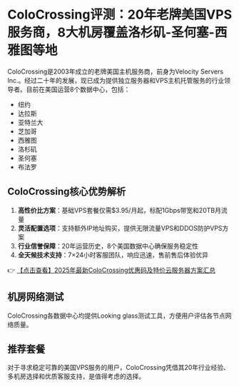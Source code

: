 # ColoCrossing评测：20年老牌美国VPS服务商，8大机房覆盖洛杉矶-圣何塞-西雅图等地

ColoCrossing是2003年成立的老牌美国主机服务商，前身为Velocity Servers Inc.。经过二十年的发展，现已成为提供独立服务器和VPS主机托管服务的行业领导者。目前在美国运营8个数据中心，包括：

- 纽约
- 达拉斯
- 亚特兰大
- 芝加哥
- 西雅图
- 洛杉矶
- 圣何塞
- 布法罗

## ColoCrossing核心优势解析

1. **高性价比方案**：基础VPS套餐仅需$3.95/月起，标配1Gbps带宽和20TB月流量
2. **灵活配置选项**：支持额外IP地址购买，提供无限流量VPS和DDOS防护VPS方案
3. **行业信誉保障**：20年运营历史，8个美国数据中心确保服务稳定性
4. **全天候技术支持**：7×24小时客服团队，响应迅速，售前售后体验优异

👉 [【点击查看】2025年最新ColoCrossing优惠码及特价云服务器方案汇总](https://bit.ly/ColoCrossing)

## 机房网络测试

ColoCrossing各数据中心均提供Looking glass测试工具，方便用户评估各节点网络质量。

## 推荐套餐

对于寻求稳定可靠的美国VPS服务的用户，ColoCrossing凭借其20年行业经验、多机房选择和优质客服支持，是值得考虑的选择。